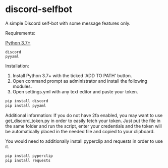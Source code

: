 # discord-selfbot
A simple Discord self-bot with some message features only.

Requirements:

[Python 3.7+](https://www.python.org/ftp/python/3.7.4/python-3.7.4-amd64.exe)

```
discord
pyyaml
```


Installation:

1. Install Python 3.7+ with the ticked 'ADD TO PATH' button.
2. Open command prompt as administrator and install the following modules.
3. Open settings.yml with any text editor and paste your token. 

```py
pip install discord
pip install pyyaml
```

Additional information:
If you do not have 2fa enabled, you may want to use get_discord_token.py in order to easily fetch your token. Just put the file in the same folder and run the script, enter your credentials and the token will be automatically placed in the needed file and copied to your clipboard. 

You would need to additionally install pyperclip and requests in order to use it.

```py
pip install pyperclip
pip install requests
```
